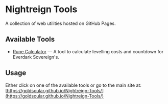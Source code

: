 # Nightreign Tools

A collection of web utilities hosted on GitHub Pages.

## Available Tools

- [Rune Calculator](https://goldsoular.github.io/Nightreign-Tools/rune-calculator) — A tool to calculate levelling costs and countdown for Everdark Sovereign's.

## Usage

Either click on one of the available tools or go to the main site at: [https://goldsoular.github.io/Nightreign-Tools/](https://goldsoular.github.io/Nightreign-Tools/)
